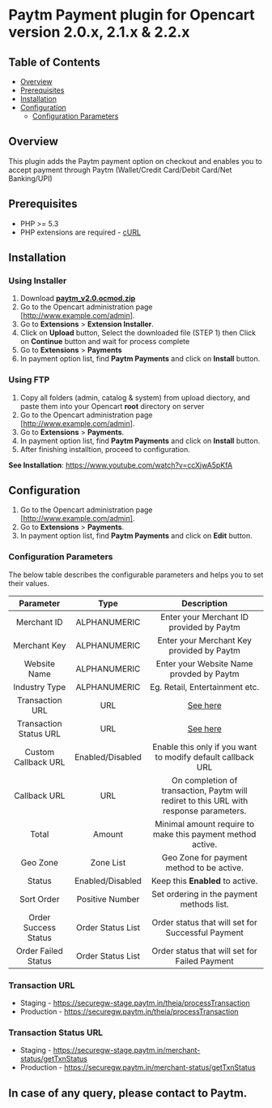 # Paytm Payment plugin for Opencart version 2.0.x, 2.1.x & 2.2.x

## Table of Contents
- [Overview][0]<br/>
- [Prerequisites][1] <br />
- [Installation][2]<br />
- [Configuration][3]<br />
    - [Configuration Parameters][3.1]

## Overview
This plugin adds the Paytm payment option on checkout and enables you to accept payment through Paytm (Wallet/Credit Card/Debit Card/Net Banking/UPI)

## Prerequisites

* PHP >= 5.3
* PHP extensions are required - [cURL][2_link]


## Installation

### Using Installer
1. Download [**paytm_v2.0.ocmod.zip**][1_link]
1. Go to the Opencart administration page [http://www.example.com/admin].
1. Go to **Extensions** > **Extension Installer**.
1. Click on **Upload** button, Select the downloaded file (STEP 1) then Click on **Continue** button and wait for process complete
1. Go to **Extensions** > **Payments**
1. In payment option list, find  **Paytm Payments** and click on **Install** button.

### Using FTP
1. Copy all folders (admin, catalog & system) from upload diectory, and paste them into your Opencart **root** directory on server 
1. Go to the Opencart administration page [http://www.example.com/admin].
1. Go to **Extensions** > **Payments**.
1. In payment option list, find  **Paytm Payments** and click on **Install** button.
1. After finishing installtion, proceed to configuration.

**See Installation**: https://www.youtube.com/watch?v=ccXjwA5pKfA

## Configuration

1. Go to the Opencart administration page [http://www.example.com/admin].
1. Go to **Extensions** > **Payments**.
1. In payment option list, find  **Paytm Payments** and click on **Edit** button.

### Configuration Parameters

The below table describes the configurable parameters and helps you to set their values.


| Parameter | Type | Description |
|:---------:|:------:|:-----------:|
|Merchant ID|ALPHANUMERIC|Enter your Merchant ID provided by Paytm|
|Merchant Key|ALPHANUMERIC|Enter your Merchant Key provided by Paytm|
|Website Name|ALPHANUMERIC|Enter your Website Name provded by Paytm|
|Industry Type|ALPHANUMERIC|Eg. Retail, Entertainment etc.|
|Transaction URL|URL|[See here][t_link] |
|Transaction Status URL|URL|[See here][ts_link]|
|Custom Callback URL|Enabled/Disabled|Enable this only if you want to modify default callback URL|
|Callback URL|URL|On completion of transaction, Paytm will rediret to this URL with response parameters.|
|Total|Amount|Minimal amount require to make this payment method active.|
|Geo Zone|Zone List|Geo Zone for payment method to be active.|
|Status|Enabled/Disabled|Keep this **Enabled** to active.|
|Sort Order|Positive Number|Set ordering in the payment methods list.|
|Order Success Status|Order Status List|Order status that will set for Successful Payment|
|Order Failed Status|Order Status List|Order status that will set for Failed Payment|

### Transaction URL
* Staging     - https://securegw-stage.paytm.in/theia/processTransaction
* Production  - https://securegw.paytm.in/theia/processTransaction
### Transaction Status URL
* Staging     - https://securegw-stage.paytm.in/merchant-status/getTxnStatus
* Production  - https://securegw.paytm.in/merchant-status/getTxnStatus

## In case of any query, please contact to Paytm.


<!--LINKS-->

<!--topic urls:-->
[0]: #overview
[1]: #prerequisites
[2]: #installation
[3]: #configuration
[3.1]: #configuration-parameters
[t_link]: #transaction-url
[ts_link]: #transaction-status-url


<!--external links:-->
[1_link]: paytm_v2.x.ocmod.zip
[2_link]: http://php.net/manual/en/book.curl.php

<!--images:-->
